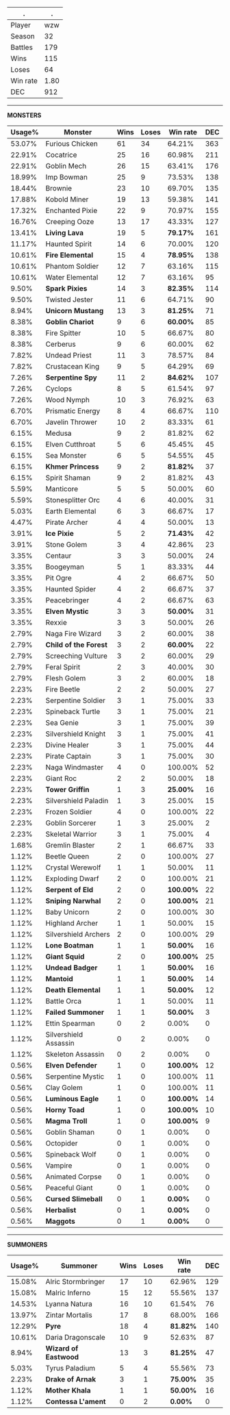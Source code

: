 .|.
|-|-
Player|wzw
Season|32
Battles|179
Wins|115
Loses|64
Win rate|1.80
DEC|912

---
**MONSTERS**

Usage%|Monster|Wins|Loses|Win rate|DEC|
-|-|-|-|-|-|
53.07%|Furious Chicken|61|34|64.21%|363|
22.91%|Cocatrice|25|16|60.98%|211|
22.91%|Goblin Mech|26|15|63.41%|176|
18.99%|Imp Bowman|25|9|73.53%|138|
18.44%|Brownie|23|10|69.70%|135|
17.88%|Kobold Miner|19|13|59.38%|141|
17.32%|Enchanted Pixie|22|9|70.97%|155|
16.76%|Creeping Ooze|13|17|43.33%|127|
13.41%|**Living Lava**|19|5|**79.17%**|161|
11.17%|Haunted Spirit|14|6|70.00%|120|
10.61%|**Fire Elemental**|15|4|**78.95%**|138|
10.61%|Phantom Soldier|12|7|63.16%|115|
10.61%|Water Elemental|12|7|63.16%|95|
9.50%|**Spark Pixies**|14|3|**82.35%**|114|
9.50%|Twisted Jester|11|6|64.71%|90|
8.94%|**Unicorn Mustang**|13|3|**81.25%**|71|
8.38%|**Goblin Chariot**|9|6|**60.00%**|85|
8.38%|Fire Spitter|10|5|66.67%|80|
8.38%|Cerberus|9|6|60.00%|62|
7.82%|Undead Priest|11|3|78.57%|84|
7.82%|Crustacean King|9|5|64.29%|69|
7.26%|**Serpentine Spy**|11|2|**84.62%**|107|
7.26%|Cyclops|8|5|61.54%|97|
7.26%|Wood Nymph|10|3|76.92%|63|
6.70%|Prismatic Energy|8|4|66.67%|110|
6.70%|Javelin Thrower|10|2|83.33%|61|
6.15%|Medusa|9|2|81.82%|62|
6.15%|Elven Cutthroat|5|6|45.45%|45|
6.15%|Sea Monster|6|5|54.55%|45|
6.15%|**Khmer Princess**|9|2|**81.82%**|37|
6.15%|Spirit Shaman|9|2|81.82%|43|
5.59%|Manticore|5|5|50.00%|60|
5.59%|Stonesplitter Orc|4|6|40.00%|31|
5.03%|Earth Elemental|6|3|66.67%|17|
4.47%|Pirate Archer|4|4|50.00%|13|
3.91%|**Ice Pixie**|5|2|**71.43%**|42|
3.91%|Stone Golem|3|4|42.86%|23|
3.35%|Centaur|3|3|50.00%|24|
3.35%|Boogeyman|5|1|83.33%|44|
3.35%|Pit Ogre|4|2|66.67%|50|
3.35%|Haunted Spider|4|2|66.67%|37|
3.35%|Peacebringer|4|2|66.67%|63|
3.35%|**Elven Mystic**|3|3|**50.00%**|31|
3.35%|Rexxie|3|3|50.00%|26|
2.79%|Naga Fire Wizard|3|2|60.00%|38|
2.79%|**Child of the Forest**|3|2|**60.00%**|22|
2.79%|Screeching Vulture|3|2|60.00%|29|
2.79%|Feral Spirit|2|3|40.00%|30|
2.79%|Flesh Golem|3|2|60.00%|18|
2.23%|Fire Beetle|2|2|50.00%|27|
2.23%|Serpentine Soldier|3|1|75.00%|33|
2.23%|Spineback Turtle|3|1|75.00%|21|
2.23%|Sea Genie|3|1|75.00%|39|
2.23%|Silvershield Knight|3|1|75.00%|41|
2.23%|Divine Healer|3|1|75.00%|44|
2.23%|Pirate Captain|3|1|75.00%|30|
2.23%|Naga Windmaster|4|0|100.00%|52|
2.23%|Giant Roc|2|2|50.00%|18|
2.23%|**Tower Griffin**|1|3|**25.00%**|16|
2.23%|Silvershield Paladin|1|3|25.00%|15|
2.23%|Frozen Soldier|4|0|100.00%|22|
2.23%|Goblin Sorcerer|1|3|25.00%|2|
2.23%|Skeletal Warrior|3|1|75.00%|4|
1.68%|Gremlin Blaster|2|1|66.67%|33|
1.12%|Beetle Queen|2|0|100.00%|27|
1.12%|Crystal Werewolf|1|1|50.00%|11|
1.12%|Exploding Dwarf|2|0|100.00%|21|
1.12%|**Serpent of Eld**|2|0|**100.00%**|22|
1.12%|**Sniping Narwhal**|2|0|**100.00%**|21|
1.12%|Baby Unicorn|2|0|100.00%|30|
1.12%|Highland Archer|1|1|50.00%|15|
1.12%|Silvershield Archers|2|0|100.00%|29|
1.12%|**Lone Boatman**|1|1|**50.00%**|16|
1.12%|**Giant Squid**|2|0|**100.00%**|25|
1.12%|**Undead Badger**|1|1|**50.00%**|16|
1.12%|**Mantoid**|1|1|**50.00%**|14|
1.12%|**Death Elemental**|1|1|**50.00%**|12|
1.12%|Battle Orca|1|1|50.00%|11|
1.12%|**Failed Summoner**|1|1|**50.00%**|3|
1.12%|Ettin Spearman|0|2|0.00%|0|
1.12%|Silvershield Assassin|0|2|0.00%|0|
1.12%|Skeleton Assassin|0|2|0.00%|0|
0.56%|**Elven Defender**|1|0|**100.00%**|12|
0.56%|Serpentine Mystic|1|0|100.00%|11|
0.56%|Clay Golem|1|0|100.00%|11|
0.56%|**Luminous Eagle**|1|0|**100.00%**|14|
0.56%|**Horny Toad**|1|0|**100.00%**|10|
0.56%|**Magma Troll**|1|0|**100.00%**|9|
0.56%|Goblin Shaman|0|1|0.00%|0|
0.56%|Octopider|0|1|0.00%|0|
0.56%|Spineback Wolf|0|1|0.00%|0|
0.56%|Vampire|0|1|0.00%|0|
0.56%|Animated Corpse|0|1|0.00%|0|
0.56%|Peaceful Giant|0|1|0.00%|0|
0.56%|**Cursed Slimeball**|0|1|**0.00%**|0|
0.56%|**Herbalist**|0|1|**0.00%**|0|
0.56%|**Maggots**|0|1|**0.00%**|0|

---
**SUMMONERS**

Usage%|Summoner|Wins|Loses|Win rate|DEC|
-|-|-|-|-|-|
15.08%|Alric Stormbringer|17|10|62.96%|129|
15.08%|Malric Inferno|15|12|55.56%|137|
14.53%|Lyanna Natura|16|10|61.54%|76|
13.97%|Zintar Mortalis|17|8|68.00%|166|
12.29%|**Pyre**|18|4|**81.82%**|140|
10.61%|Daria Dragonscale|10|9|52.63%|87|
8.94%|**Wizard of Eastwood**|13|3|**81.25%**|47|
5.03%|Tyrus Paladium|5|4|55.56%|73|
2.23%|**Drake of Arnak**|3|1|**75.00%**|35|
1.12%|**Mother Khala**|1|1|**50.00%**|16|
1.12%|**Contessa L'ament**|0|2|**0.00%**|0|
